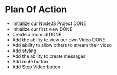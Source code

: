 # Plan Of Action

- Initialize our NodeJS Project DONE
- Initialize our first view DONE
- Create a room id DONE
- Add the ability to view our own Video DONE
- Add ability to allow others to stream their video
- Add styling 
- Add the ability to create messages
- Add mute button 
- Add Stop Video button 